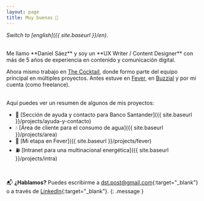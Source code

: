 ```yaml
---
layout: page
title: Muy buenas 👋
---
```



*Switch to [english]({{ site.baseurl }}/en).*

<br>
Me llamo **Daniel Sáez** y soy un **UX Writer / Content Designer** con más de 5 años de experiencia en contenido y comunicación digital. 

Ahora mismo trabajo en [The Cocktail](https://the-cocktail.com), donde formo parte del equipo principal en múltiples proyectos. Antes estuve en [Fever](https://feverup.com/), en [Buzzial](https://buzzial.com/) y por mi cuenta (como freelance).

<br>
Aquí puedes ver un resumen de algunos de mis proyectos:

- 🏦 [Sección de ayuda y contacto para Banco Santander]({{ site.baseurl }}/projects/ayuda-y-contacto)
- 💧 [Área de cliente para el consumo de agua]({{ site.baseurl }}/projects/area)
- 🚀 [Mi etapa en Fever]({{ site.baseurl }}/projects/fever)
- ⛽ [Intranet para una multinacional energética]({{ site.baseurl }}/projects/intra)
<br>

📬 **¿Hablamos?** Puedes escribirme a [dst.post@gmail.com](mailto:dst.post@gmail.com){:target="_blank"} o a través de [LinkedIn](https://www.linkedin.com/in/daniel-s%C3%A1ez-torregrosa/){:target="_blank"}.
{: .message }

